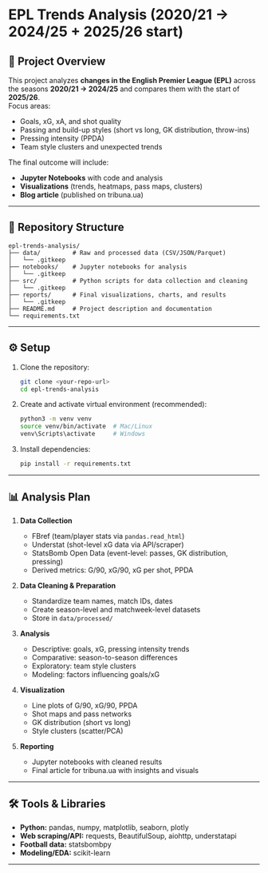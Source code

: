 # EPL Trends Analysis (2020/21 → 2024/25 + 2025/26 start)

## 📌 Project Overview
This project analyzes **changes in the English Premier League (EPL)** across the seasons **2020/21 → 2024/25** and compares them with the start of **2025/26**.  
Focus areas:
- Goals, xG, xA, and shot quality
- Passing and build-up styles (short vs long, GK distribution, throw-ins)
- Pressing intensity (PPDA)
- Team style clusters and unexpected trends

The final outcome will include:
- **Jupyter Notebooks** with code and analysis
- **Visualizations** (trends, heatmaps, pass maps, clusters)
- **Blog article** (published on tribuna.ua)

---

## 📂 Repository Structure
```
epl-trends-analysis/
├── data/         # Raw and processed data (CSV/JSON/Parquet)
│   └── .gitkeep
├── notebooks/    # Jupyter notebooks for analysis
│   └── .gitkeep
├── src/          # Python scripts for data collection and cleaning
│   └── .gitkeep
├── reports/      # Final visualizations, charts, and results
│   └── .gitkeep
├── README.md     # Project description and documentation
└── requirements.txt
```

---

## ⚙️ Setup
1. Clone the repository:
   ```bash
   git clone <your-repo-url>
   cd epl-trends-analysis
   ```

2. Create and activate virtual environment (recommended):
   ```bash
   python3 -m venv venv
   source venv/bin/activate  # Mac/Linux
   venv\Scripts\activate     # Windows
   ```

3. Install dependencies:
   ```bash
   pip install -r requirements.txt
   ```

---

## 📊 Analysis Plan
1. **Data Collection**
   - FBref (team/player stats via `pandas.read_html`)
   - Understat (shot-level xG data via API/scraper)
   - StatsBomb Open Data (event-level: passes, GK distribution, pressing)
   - Derived metrics: G/90, xG/90, xG per shot, PPDA

2. **Data Cleaning & Preparation**
   - Standardize team names, match IDs, dates
   - Create season-level and matchweek-level datasets
   - Store in `data/processed/`

3. **Analysis**
   - Descriptive: goals, xG, pressing intensity trends
   - Comparative: season-to-season differences
   - Exploratory: team style clusters
   - Modeling: factors influencing goals/xG

4. **Visualization**
   - Line plots of G/90, xG/90, PPDA
   - Shot maps and pass networks
   - GK distribution (short vs long)
   - Style clusters (scatter/PCA)

5. **Reporting**
   - Jupyter notebooks with cleaned results
   - Final article for tribuna.ua with insights and visuals

---

## 🛠 Tools & Libraries
- **Python:** pandas, numpy, matplotlib, seaborn, plotly
- **Web scraping/API:** requests, BeautifulSoup, aiohttp, understatapi
- **Football data:** statsbombpy
- **Modeling/EDA:** scikit-learn

---
